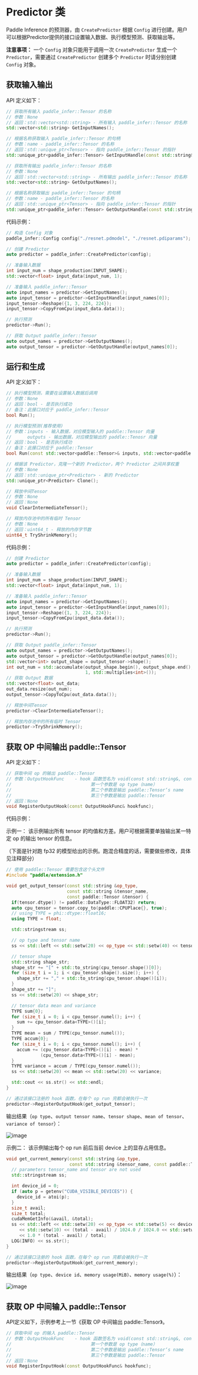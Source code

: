 # Predictor 类

Paddle Inference 的预测器，由 `CreatePredictor` 根据 `Config` 进行创建。用户可以根据Predictor提供的接口设置输入数据、执行模型预测、获取输出等。

**注意事项：**
一个 `Config` 对象只能用于调用一次 `CreatePredictor` 生成一个 `Predictor`，需要通过 `CreatePredictor` 创建多个 `Predictor` 时请分别创建 `Config` 对象。

## 获取输入输出

API 定义如下：

```c++
// 获取所有输入 paddle_infer::Tensor 的名称
// 参数：None
// 返回：std::vector<std::string> - 所有输入 paddle_infer::Tensor 的名称
std::vector<std::string> GetInputNames();

// 根据名称获取输入 paddle_infer::Tensor 的句柄
// 参数：name - paddle_infer::Tensor 的名称
// 返回：std::unique_ptr<Tensor> - 指向 paddle_infer::Tensor 的指针
std::unique_ptr<paddle_infer::Tensor> GetInputHandle(const std::string& name);

// 获取所有输出 paddle_infer::Tensor 的名称
// 参数：None
// 返回：std::vector<std::string> - 所有输出 paddle_infer::Tensor 的名称
std::vector<std::string> GetOutputNames();

// 根据名称获取输出 paddle_infer::Tensor 的句柄
// 参数：name - paddle_infer::Tensor 的名称
// 返回：std::unique_ptr<Tensor> - 指向 paddle_infer::Tensor 的指针
std::unique_ptr<paddle_infer::Tensor> GetOutputHandle(const std::string& name);
```

代码示例：

```c++
// 构造 Config 对象
paddle_infer::Config config("./resnet.pdmodel", "./resnet.pdiparams");

// 创建 Predictor
auto predictor = paddle_infer::CreatePredictor(config);

// 准备输入数据
int input_num = shape_production(INPUT_SHAPE);
std::vector<float> input_data(input_num, 1);

// 准备输入 paddle_infer::Tensor
auto input_names = predictor->GetInputNames();
auto input_tensor = predictor->GetInputHandle(input_names[0]);
input_tensor->Reshape({1, 3, 224, 224});
input_tensor->CopyFromCpu(input_data.data());

// 执行预测
predictor->Run();

// 获取 Output paddle_infer::Tensor
auto output_names = predictor->GetOutputNames();
auto output_tensor = predictor->GetOutputHandle(output_names[0]);
```

## 运行和生成

API 定义如下：

```c++
// 执行模型预测，需要在设置输入数据后调用
// 参数：None
// 返回：bool - 是否执行成功
// 备注：此接口对应于 paddle_infer::Tensor
bool Run();

// 执行模型预测(推荐使用)
// 参数：inputs - 输入数据，对应模型输入的 paddle::Tensor 向量
//      outputs - 输出数据，对应模型输出的 paddle::Tenosr 向量
// 返回：bool - 是否执行成功
// 备注：此接口对应于 paddle::Tensor
bool Run(const std::vector<paddle::Tensor>& inputs, std::vector<paddle::Tensor> * outputs);

// 根据该 Predictor，克隆一个新的 Predictor，两个 Predictor 之间共享权重
// 参数：None
// 返回：std::unique_ptr<Predictor> - 新的 Predictor
std::unique_ptr<Predictor> Clone();

// 释放中间Tensor
// 参数：None
// 返回：None
void ClearIntermediateTensor();

// 释放内存池中的所有临时 Tensor
// 参数：None
// 返回：uint64_t - 释放的内存字节数
uint64_t TryShrinkMemory();
```

代码示例：

```c++
// 创建 Predictor
auto predictor = paddle_infer::CreatePredictor(config);

// 准备输入数据
int input_num = shape_production(INPUT_SHAPE);
std::vector<float> input_data(input_num, 1);

// 准备输入 paddle_infer::Tensor
auto input_names = predictor->GetInputNames();
auto input_tensor = predictor->GetInputHandle(input_names[0]);
input_tensor->Reshape({1, 3, 224, 224});
input_tensor->CopyFromCpu(input_data.data());

// 执行预测
predictor->Run();

// 获取 Output paddle_infer::Tensor
auto output_names = predictor->GetOutputNames();
auto output_tensor = predictor->GetOutputHandle(output_names[0]);
std::vector<int> output_shape = output_tensor->shape();
int out_num = std::accumulate(output_shape.begin(), output_shape.end(), 
                              1, std::multiplies<int>());
// 获取 Output 数据
std::vector<float> out_data;
out_data.resize(out_num);
output_tensor->CopyToCpu(out_data.data());

// 释放中间Tensor
predictor->ClearIntermediateTensor();

// 释放内存池中的所有临时 Tensor
predictor->TryShrinkMemory();
```

## 获取 OP 中间输出 paddle::Tensor

API 定义如下：

```c++
// 获取中间 op 的输出 paddle::Tensor
// 参数：OutputHookFunc    - hook 函数签名为 void(const std::string&, const std::string&, const paddle::Tensor&)
//                              第一个参数是 op type（name）
//                              第二个参数是输出 paddle::Tensor‘s name
//                              第三个参数是输出 paddle::Tensor
// 返回：None
void RegisterOutputHook(const OutputHookFunc& hookfunc);
```

代码示例：

示例一：
该示例输出所有 tensor 的均值和方差。用户可根据需要单独输出某一特定 op 的输出 tensor 的信息。

（下面是针对跑 fp32 的模型给出的示例。跑混合精度的话，需要做些修改，具体见注释部分）
```cpp
// 使用 paddle::Tensor 需要包含这个头文件
#include "paddle/extension.h"

void get_output_tensor(const std::string &op_type,
                       const std::string &tensor_name,
                       const paddle::Tensor &tensor) {
  if(tensor.dtype() != paddle::DataType::FLOAT32) return;
  auto cpu_tensor = tensor.copy_to(paddle::CPUPlace{}, true);
  // using TYPE = phi::dtype::float16;
  using TYPE = float;

  std::stringstream ss;

  // op type and tensor name
  ss << std::left << std::setw(20) << op_type << std::setw(40) << tensor_name;

  // tensor shape
  std::string shape_str;
  shape_str += "[" + std::to_string(cpu_tensor.shape()[0]);
  for (size_t i = 1; i < cpu_tensor.shape().size(); i++) {
    shape_str += "," + std::to_string(cpu_tensor.shape()[i]);
  }
  shape_str += "]";
  ss << std::setw(20) << shape_str;

  // tensor data mean and variance
  TYPE sum{0};
  for (size_t i = 0; i < cpu_tensor.numel(); i++) {
    sum += cpu_tensor.data<TYPE>()[i];
  }
  TYPE mean = sum / TYPE(cpu_tensor.numel());
  TYPE accum{0};
  for (size_t i = 0; i < cpu_tensor.numel(); i++) {
    accum += (cpu_tensor.data<TYPE>()[i] - mean) *
             (cpu_tensor.data<TYPE>()[i] - mean);
  }
  TYPE variance = accum / TYPE(cpu_tensor.numel());
  ss << std::setw(20) << mean << std::setw(20) << variance;

  std::cout << ss.str() << std::endl;
}

// 通过该接口注册的 hook 函数，在每个 op run 完都会被执行一次
predictor->RegisterOutputHook(get_output_tensor);
```

输出结果（`op type`、`output tensor name`、`tensor shape`、`mean of tensor`、`variance of tensor`）：

![image](https://user-images.githubusercontent.com/23653004/195584773-42bc2e95-87b0-40b4-9b61-48adb5fa142a.png)

示例二：
该示例输出每个 op run 前后当前 device 上的显存占用信息。
```cpp
void get_current_memory(const std::string &op_type,
                        const std::string &tensor_name, const paddle::Tensor &tensor) {
  // parameters tensor_name and tensor are not used
  std::stringstream ss;

  int device_id = 0;
  if (auto p = getenv("CUDA_VISIBLE_DEVICES")) {
    device_id = atoi(p);
  }
  size_t avail;
  size_t total;
  cudaMemGetInfo(&avail, &total);
  ss << std::left << std::setw(20) << op_type << std::setw(5) << device_id
     << std::setw(10) << (total - avail) / 1024.0 / 1024.0 << std::setw(5)
     << 1.0 * (total - avail) / total;
  LOG(INFO) << ss.str();
}

// 通过该接口注册的 hook 函数，在每个 op run 完都会被执行一次
predictor->RegisterOutputHook(get_current_memory);
```

输出结果（`op type`、`device id`、`memory usage(MiB)`、`memory usage(%)`）：

![image](https://user-images.githubusercontent.com/23653004/196133166-7705c00b-2d0a-499d-bfae-39ecb5b1e9e4.png)

## 获取 OP 中间输入 paddle::Tensor
API定义如下，示例参考上一节《获取 OP 中间输出 paddle::Tensor》。
```c++
// 获取中间 op 的输入 paddle::Tensor
// 参数：OutputHookFunc    - hook 函数签名为 void(const std::string&, const std::string&, const paddle::Tensor&)
//                              第一个参数是 op type（name）
//                              第二个参数是输出 paddle::Tensor‘s name
//                              第三个参数是输出 paddle::Tensor
// 返回：None
void RegisterInputHook(const OutputHookFunc& hookfunc);
```